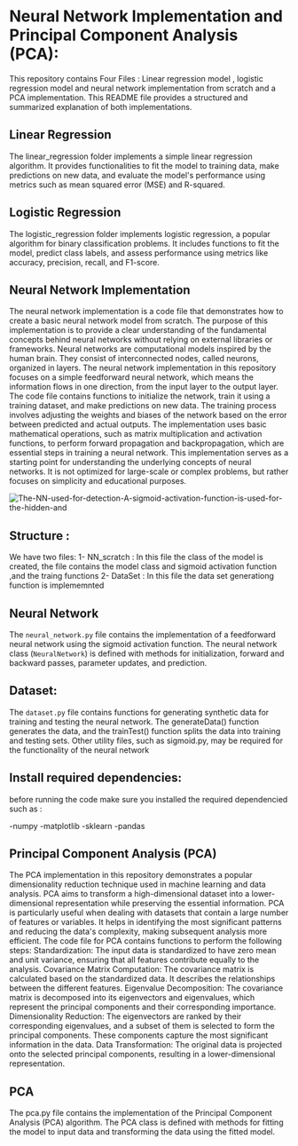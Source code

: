 # Neural Network Implementation and Principal Component Analysis (PCA):



This repository contains Four Files : Linear regression model , logistic regression model and neural network implementation from scratch and a PCA implementation. This README file provides a structured and summarized explanation of both implementations.

## Linear Regression

The linear_regression folder implements a simple linear regression algorithm. It provides functionalities to fit the model to training data, make predictions on new data, and evaluate the model's performance using metrics such as mean squared error (MSE) and R-squared.


## Logistic Regression

The logistic_regression folder implements logistic regression, a popular algorithm for binary classification problems. It includes functions to fit the model, predict class labels, and assess performance using metrics like accuracy, precision, recall, and F1-score.

## Neural Network Implementation

The neural network implementation is a code file that demonstrates how to create a basic neural network model from scratch. The purpose of this implementation is to provide a clear understanding of the fundamental concepts behind neural networks without relying on external libraries or frameworks.
Neural networks are computational models inspired by the human brain. They consist of interconnected nodes, called neurons, organized in layers. The neural network implementation in this repository focuses on a simple feedforward neural network, which means the information flows in one direction, from the input layer to the output layer.
The code file contains functions to initialize the network, train it using a training dataset, and make predictions on new data. The training process involves adjusting the weights and biases of the network based on the error between predicted and actual outputs. The implementation uses basic mathematical operations, such as matrix multiplication and activation functions, to perform forward propagation and backpropagation, which are essential steps in training a neural network.
This implementation serves as a starting point for understanding the underlying concepts of neural networks. It is not optimized for large-scale or complex problems, but rather focuses on simplicity
and educational purposes.

![The-NN-used-for-detection-A-sigmoid-activation-function-is-used-for-the-hidden-and](https://github.com/leemaHmaid/ML-Algorithms/assets/52715254/e0f9df94-e1c4-46a8-8805-9e564df489ed)

## Structure :
We have two files:
1- NN_scratch : In this file the class of the model is created, the file contains the model class and sigmoid activation function ,and the traing functions 
2- DataSet : In this file the data set generationg function is implememnted 

## Neural Network

The `neural_network.py` file contains the implementation of a feedforward neural network using the sigmoid activation function. The neural network class (`NeuralNetwork`) is defined with methods for initialization, forward and backward passes, parameter updates, and prediction.


## Dataset:
The `dataset.py` file contains functions for generating synthetic data for training and testing the neural network. The generateData() function generates the data, and the trainTest() function splits the data into training and testing sets.
Other utility files, such as sigmoid.py, may be required for the functionality of the neural network  

## Install required dependencies:
before running the code make sure you installed the required dependencied such as :

-numpy
-matplotlib
-sklearn
-pandas



## Principal Component Analysis (PCA)

The PCA implementation in this repository demonstrates a popular dimensionality reduction technique used in machine learning and data analysis. PCA aims to transform a high-dimensional dataset into a lower-dimensional representation while preserving the essential information.
PCA is particularly useful when dealing with datasets that contain a large number of features or variables. It helps in identifying the most significant patterns and reducing the data's complexity, making subsequent analysis more efficient.
The code file for PCA contains functions to perform the following steps:
Standardization: The input data is standardized to have zero mean and unit variance, ensuring that all features contribute equally to the analysis.
Covariance Matrix Computation: The covariance matrix is calculated based on the standardized data. It describes the relationships between the different features.
Eigenvalue Decomposition: The covariance matrix is decomposed into its eigenvectors and eigenvalues, which represent the principal components and their corresponding importance.
Dimensionality Reduction: The eigenvectors are ranked by their corresponding eigenvalues, and a subset of them is selected to form the principal components. These components capture the most significant information in the data.
Data Transformation: The original data is projected onto the selected principal components, resulting in a lower-dimensional representation.


## PCA
The pca.py file contains the implementation of the Principal Component Analysis (PCA) algorithm. The PCA class is defined with methods for fitting the model to input data and transforming the data using the fitted model.
